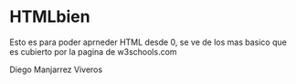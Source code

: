 # HTMLbien

Esto es para poder aprneder HTML desde 0, se ve de los mas basico que es cubierto por la pagina de w3schools.com

Diego Manjarrez Viveros
